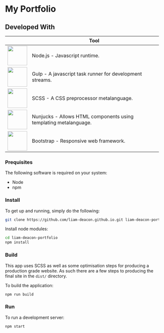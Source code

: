 # My Portfolio

## Developed With

| | Tool |
|-|------|
| <img height="64px" src="https://upload.wikimedia.org/wikipedia/commons/d/d9/Node.js_logo.svg" alt=""/> | Node.js - Javascript runtime. |
| <img height="64px" src="https://upload.wikimedia.org/wikipedia/commons/7/72/Gulp.js_Logo.svg" alt=""/> | Gulp - A javascript task runner for development streams. |
| <img height="64px" src="https://upload.wikimedia.org/wikipedia/commons/9/96/Sass_Logo_Color.svg" alt=""/> | SCSS - A CSS preprocessor metalanguage. |
| <img height="64px" src="https://cdn.icon-icons.com/icons2/2107/PNG/512/file_type_nunjucks_icon_130292.png"/> | Nunjucks - Allows HTML components using templating metalanguage. | 
| <img height="64px" src="https://upload.wikimedia.org/wikipedia/commons/b/b2/Bootstrap_logo.svg" alt=""/> | Bootstrap - Responsive web framework. | 

### Prequisites

The following software is required on your system:

- Node
- npm

### Install

To get up and running, simply do the following:

```bash
git clone https://github.com/liam-deacon.github.io.git liam-deacon-portfolio
```

Install node modules:

```bash
cd liam-deacon-portfolio
npm install
```

### Build

This app uses SCSS as well as some optimisation steps for producing a production grade website. As such there are a few steps to producing the final site in the `dist/` directory.

To build the application:

```bash
npm run build
```

### Run

To run a development server:

```bash
npm start
```
